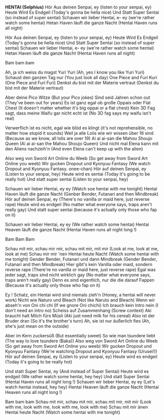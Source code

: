 **HENTAI (Selphius)**
Hör Aus deinen Senpai, ey (listen to your senpai, ey)
Heute Wird Es Endgeil (Today's gonna be hella nice)
Und Statt Super Sentai (so instead of super sentai)
Schauen wir lieber Hentai, e- ey (we're rather watch some hentai)
Hetan Haven läuft die ganze Nacht (Hentai Haven runs all night)

Hör Aus deinen Senpai, ey (listen to your senpai, ey)
Heute Wird Es Endgeil (Today's gonna be hella nice)
Und Statt Super Sentai (so instead of super sentai)
Schauen wir lieber Hentai, e- ey (we're rather watch some hentai)
Hetan Haven läuft die ganze Nacht (Hentai Haven runs all night)

Bam bam bam

Ah, ja ich weiss du magst Yuri Yuri (Ah, yes I know you like Yuri Yuri)
Schaust den ganzen Tag nur (You just look all day)
One Piece and Furi Kuri (One Piece and Furi Furi)
Denkst du bist mit der Materie vertraut (Denkst du bist mit der Materie vertraut)

Aber deine Pico Witze (But your Pico jokes)
Sind seid Jahren schon out (They've been out for years)
Es ist ganz egal ob große Oppais oder Flat Chest (It doesn't matter whether it's big oppai or a flat chest)
Kein 3D Fag sagt, dass meine Waifu gar nicht echt ist (No 3D fag says my waifu isn't real)

Verwerflich ist es nicht, egal wie blöd es klingt (it's not reprehensible, no matter how stupid it sounds)
Weil ja alle Loiis wie wir wissen über 18 sind (Because as we know, all lolis are over 19)
Ai ai ai-san die Mahou Shoujo Queen (Ai ai ai-san the Mahou Shoujo Queen)
Und nicht mal Elena kann mit den Aliens nachzeih'n (And even Elena can't keep up with the alien) 

Also weg von Sword Art Online du Weeb (So get away from Sword Art Online you weeb)
Wir gucken Dropout und Kyonyuu Fantasy (We watch Dropout and Kyonyuu Fantasy. onee-chan)
Hör auf deinen Senpai, ey (Listen to your senpai, hey)
Heute wird es sentai (Today it's going to be really hot)
Und statt super sentai (Listen to your senpai, hey)

Schauen wir lieber Hentai, ey ey (Watch soe hentai with me tonight)
Hentai Haven läuft die ganze Nacht (Genber Bender, Futanari and then Mindbreak)
Hör auf deinen Senpai, ey (There's no vanilla or maid here, just reverse rape)
Heute wird es endgeil (No matter what everyone says, traps aren't really gay)
Und statt super sentai (because it's actually only those who fap on it)

Schauen wir lieber Hentai, ey ey (We rather watch some hentai)
Hentai Heaven läuft die ganze Nacht (Hentai Haven runs all night long !)

Bam Bam Bam

Schau mit mir, schau mir mir, schau mit mir, mit mir (Look at me, look at me, look at me)
Schau mir mir 'nen Hentai heute Nacht  (Watch some hentai with me tonight)
Gender Bender, Futanari und dann Mindbreak (Gender Bender, Futanari and then Mindbreak)
Hier gibt's kein Vanilla oder maid, sondern reverse rape (There're no vanilla or maid here, just reverse rape)
Egal was jeder sagt, traps sind nicht wirklich gay (No matter what everyone says, traps aren't really gay)
Denn es sind eigentlich, nur die die darauf Fappen (Because it's actually only those who fap on it)

Ey !
Schatz, ein Hentai wird sind niemals zieh'n (Honey, a hentai will never work)
Nicht wie Naturo und Bleach  (Not like Naruto and Bleach)
Wenn wir abseh'n von Oni chi chi (If we gnore Oni chichi)
Ich brauch kein Intro nein  (I don't need an intro no)
Scheiss auf Zusammenhang (Screw context) 
Aki braucht halt Milch fürs Müsli (Aki just need milk for his cereal)
Also ist der Bruder dran (So it's the brother's turn)
Ah, sie ist nur äußerlich fies (Ah, she's just mean on the outside)

Aber im Kern zuckersüß (But essentially sweet)
So wie man tsundere liebt (The way to love tsundere (Baka))
Also weg von Sword Art Online du Weeb (So get away from Sword Art Online you weeb)
Wir gucken Dropout und Kyonyuu Fantasy (We're watching Dropout and Kyonyuu Fantasy (Urusei!))
Hör auf deinen Senpai, ey (Listen to your senpai, ey)
Heute wird es endgeil (Today it's going to be really hot)
 
Und statt Super Sentai, ey (And instead of Super Sentai)
Heute wird es endgeil (We rather watch some hentai, hey hey)
Und statt Super Sentai (Hentai Haven runs all night long !)
Schauen wir lieber Hentai, ey ey (Let's watch hentai instead, hey hey)
Hentai Heaven läuft die ganze Nacht (Hentai Heaven runs all night long !)

Bam bam bam
Schau mit mir, schau mit mir, schau mit mir, mit mir (Look with me, look with me, look with me, look with me)
Schau mit mir änen Hentai heute Nacht (Watch some hentai with me tonight)

